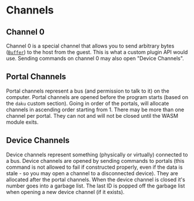 # Channels

## Channel 0

Channel 0 is a special channel that allows you to send arbitrary bytes
([`Buffer`](./buffer.html)) to the host from the guest.  This is what a custom
plugin API would use.  Sending commands on channel 0 may also open "Device
Channels".

## Portal Channels

Portal channels represent a bus (and permission to talk to it) on the computer.
Portal channels are opened before the program starts (based on the `daku` custom
section).  Going in order of the portals, will allocate channels in ascending
order starting from 1.  There may be more than one channel per portal.  They can
not and will not be closed until the WASM module exits.  

## Device Channels

Device channels represent something (physically or virtually) connected to a
bus.  Device channels are opened by sending commands to portals (this command
is not allowed to fail if constructed properly, even if the data is stale - so
you may open a channel to a disconnected device).  They are allocated after the
portal channels.  When the device channel is closed it's number goes into a
garbage list.  The last ID is popped off the garbage list when opening a new
device channel (if it exists).
